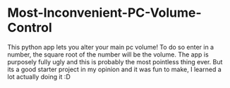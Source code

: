 # Most-Inconvenient-PC-Volume-Control
This python app lets you alter your main pc volume! To do so enter in a number, the square root of the number will be the volume. The app is purposely fully ugly and this is probably the most pointless thing ever. But its a good starter project in my opinion and it was fun to make, I learned a lot actually doing it :D
